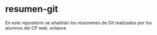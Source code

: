 # resumen-git
En este repositorio se añadirán los resúmenes de Git realizados por los alumnos del CP web.
enlance [](./directorio_alvaro/resumen_alvaro.md)
